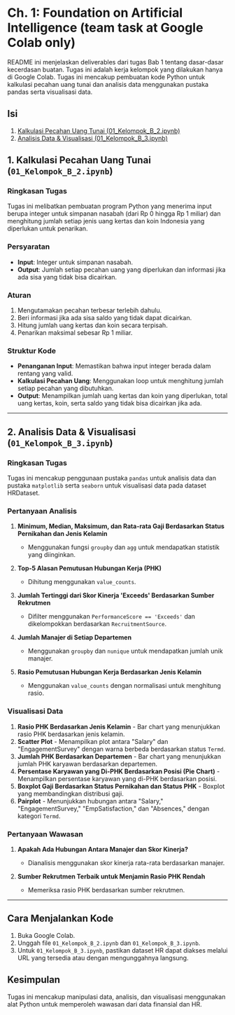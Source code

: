 # Ch. 1: Foundation on Artificial Intelligence (team task at Google Colab only)

README ini menjelaskan deliverables dari tugas Bab 1 tentang dasar-dasar kecerdasan buatan. Tugas ini adalah kerja kelompok yang dilakukan hanya di Google Colab. Tugas ini mencakup pembuatan kode Python untuk kalkulasi pecahan uang tunai dan analisis data menggunakan pustaka pandas serta visualisasi data.

## Isi

1. [Kalkulasi Pecahan Uang Tunai (01_Kelompok_B_2.ipynb)](#1-kalkulasi-pecahan-uang-tunai-01_kelompok_b_2ipynb)
2. [Analisis Data & Visualisasi (01_Kelompok_B_3.ipynb)](#2-analisis-data--visualisasi-01_kelompok_b_3ipynb)

## 1. Kalkulasi Pecahan Uang Tunai (`01_Kelompok_B_2.ipynb`)

### Ringkasan Tugas
Tugas ini melibatkan pembuatan program Python yang menerima input berupa integer untuk simpanan nasabah (dari Rp 0 hingga Rp 1 miliar) dan menghitung jumlah setiap jenis uang kertas dan koin Indonesia yang diperlukan untuk penarikan.

### Persyaratan
- **Input**: Integer untuk simpanan nasabah.
- **Output**: Jumlah setiap pecahan uang yang diperlukan dan informasi jika ada sisa yang tidak bisa dicairkan.

### Aturan
1. Mengutamakan pecahan terbesar terlebih dahulu.
2. Beri informasi jika ada sisa saldo yang tidak dapat dicairkan.
3. Hitung jumlah uang kertas dan koin secara terpisah.
4. Penarikan maksimal sebesar Rp 1 miliar.

### Struktur Kode
- **Penanganan Input**: Memastikan bahwa input integer berada dalam rentang yang valid.
- **Kalkulasi Pecahan Uang**: Menggunakan loop untuk menghitung jumlah setiap pecahan yang dibutuhkan.
- **Output**: Menampilkan jumlah uang kertas dan koin yang diperlukan, total uang kertas, koin, serta saldo yang tidak bisa dicairkan jika ada.

---

## 2. Analisis Data & Visualisasi (`01_Kelompok_B_3.ipynb`)

### Ringkasan Tugas
Tugas ini mencakup penggunaan pustaka `pandas` untuk analisis data dan pustaka `matplotlib` serta `seaborn` untuk visualisasi data pada dataset HRDataset.

### Pertanyaan Analisis
1. **Minimum, Median, Maksimum, dan Rata-rata Gaji Berdasarkan Status Pernikahan dan Jenis Kelamin**
   - Menggunakan fungsi `groupby` dan `agg` untuk mendapatkan statistik yang diinginkan.

2. **Top-5 Alasan Pemutusan Hubungan Kerja (PHK)**
   - Dihitung menggunakan `value_counts`.

3. **Jumlah Tertinggi dari Skor Kinerja 'Exceeds' Berdasarkan Sumber Rekrutmen**
   - Difilter menggunakan `PerformanceScore == 'Exceeds'` dan dikelompokkan berdasarkan `RecruitmentSource`.

4. **Jumlah Manajer di Setiap Departemen**
   - Menggunakan `groupby` dan `nunique` untuk mendapatkan jumlah unik manajer.

5. **Rasio Pemutusan Hubungan Kerja Berdasarkan Jenis Kelamin**
   - Menggunakan `value_counts` dengan normalisasi untuk menghitung rasio.

### Visualisasi Data
1. **Rasio PHK Berdasarkan Jenis Kelamin** - Bar chart yang menunjukkan rasio PHK berdasarkan jenis kelamin.
2. **Scatter Plot** - Menampilkan plot antara "Salary" dan "EngagementSurvey" dengan warna berbeda berdasarkan status `Termd`.
3. **Jumlah PHK Berdasarkan Departemen** - Bar chart yang menunjukkan jumlah PHK karyawan berdasarkan departemen.
4. **Persentase Karyawan yang Di-PHK Berdasarkan Posisi (Pie Chart)** - Menampilkan persentase karyawan yang di-PHK berdasarkan posisi.
5. **Boxplot Gaji Berdasarkan Status Pernikahan dan Status PHK** - Boxplot yang membandingkan distribusi gaji.
6. **Pairplot** - Menunjukkan hubungan antara "Salary," "EngagementSurvey," "EmpSatisfaction," dan "Absences," dengan kategori `Termd`.

### Pertanyaan Wawasan
1. **Apakah Ada Hubungan Antara Manajer dan Skor Kinerja?**
   - Dianalisis menggunakan skor kinerja rata-rata berdasarkan manajer.

2. **Sumber Rekrutmen Terbaik untuk Menjamin Rasio PHK Rendah**
   - Memeriksa rasio PHK berdasarkan sumber rekrutmen.

---

## Cara Menjalankan Kode

1. Buka Google Colab.
2. Unggah file `01_Kelompok_B_2.ipynb` dan `01_Kelompok_B_3.ipynb`.
3. Untuk `01_Kelompok_B_3.ipynb`, pastikan dataset HR dapat diakses melalui URL yang tersedia atau dengan mengunggahnya langsung.

## Kesimpulan

Tugas ini mencakup manipulasi data, analisis, dan visualisasi menggunakan alat Python untuk memperoleh wawasan dari data finansial dan HR.
